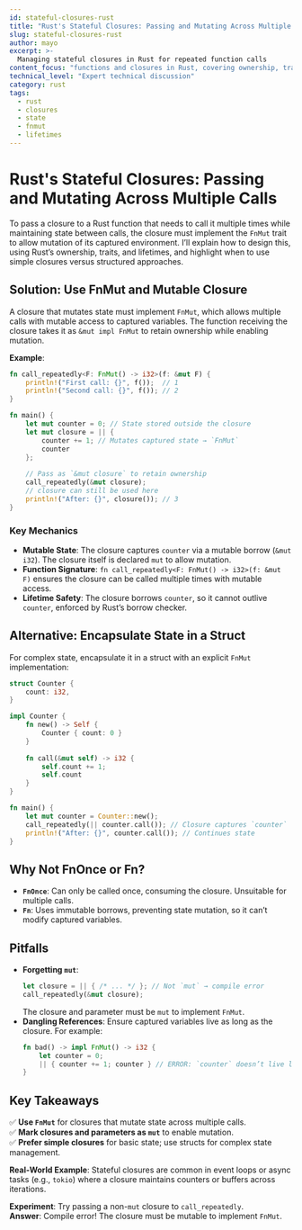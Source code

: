 ```yaml
---
id: stateful-closures-rust
title: "Rust's Stateful Closures: Passing and Mutating Across Multiple Calls"
slug: stateful-closures-rust
author: mayo
excerpt: >-
  Managing stateful closures in Rust for repeated function calls
content_focus: "functions and closures in Rust, covering ownership, traits, lifetimes"
technical_level: "Expert technical discussion"
category: rust
tags:
  - rust
  - closures
  - state
  - fnmut
  - lifetimes
---
```


# Rust's Stateful Closures: Passing and Mutating Across Multiple Calls

To pass a closure to a Rust function that needs to call it multiple times while maintaining state between calls, the closure must implement the `FnMut` trait to allow mutation of its captured environment. I’ll explain how to design this, using Rust’s ownership, traits, and lifetimes, and highlight when to use simple closures versus structured approaches.

## Solution: Use FnMut and Mutable Closure

A closure that mutates state must implement `FnMut`, which allows multiple calls with mutable access to captured variables. The function receiving the closure takes it as `&mut impl FnMut` to retain ownership while enabling mutation.

**Example**:
```rust
fn call_repeatedly<F: FnMut() -> i32>(f: &mut F) {
    println!("First call: {}", f());  // 1
    println!("Second call: {}", f()); // 2
}

fn main() {
    let mut counter = 0; // State stored outside the closure
    let mut closure = || {
        counter += 1; // Mutates captured state → `FnMut`
        counter
    };
    
    // Pass as `&mut closure` to retain ownership
    call_repeatedly(&mut closure);
    // closure can still be used here
    println!("After: {}", closure()); // 3
}
```

### Key Mechanics
- **Mutable State**: The closure captures `counter` via a mutable borrow (`&mut i32`). The closure itself is declared `mut` to allow mutation.
- **Function Signature**: `fn call_repeatedly<F: FnMut() -> i32>(f: &mut F)` ensures the closure can be called multiple times with mutable access.
- **Lifetime Safety**: The closure borrows `counter`, so it cannot outlive `counter`, enforced by Rust’s borrow checker.

## Alternative: Encapsulate State in a Struct

For complex state, encapsulate it in a struct with an explicit `FnMut` implementation:

```rust
struct Counter {
    count: i32,
}

impl Counter {
    fn new() -> Self {
        Counter { count: 0 }
    }
    
    fn call(&mut self) -> i32 {
        self.count += 1;
        self.count
    }
}

fn main() {
    let mut counter = Counter::new();
    call_repeatedly(|| counter.call()); // Closure captures `counter`
    println!("After: {}", counter.call()); // Continues state
}
```

## Why Not FnOnce or Fn?

- **`FnOnce`**: Can only be called once, consuming the closure. Unsuitable for multiple calls.
- **`Fn`**: Uses immutable borrows, preventing state mutation, so it can’t modify captured variables.

## Pitfalls

- **Forgetting `mut`**:
  ```rust
  let closure = || { /* ... */ }; // Not `mut` → compile error
  call_repeatedly(&mut closure);
  ```
  The closure and parameter must be `mut` to implement `FnMut`.
- **Dangling References**: Ensure captured variables live as long as the closure. For example:
  ```rust
  fn bad() -> impl FnMut() -> i32 {
      let counter = 0;
      || { counter += 1; counter } // ERROR: `counter` doesn’t live long enough
  }
  ```

## Key Takeaways

✅ **Use `FnMut`** for closures that mutate state across multiple calls.  
✅ **Mark closures and parameters as `mut`** to enable mutation.  
✅ **Prefer simple closures** for basic state; use structs for complex state management.

**Real-World Example**: Stateful closures are common in event loops or async tasks (e.g., `tokio`) where a closure maintains counters or buffers across iterations.

**Experiment**: Try passing a non-`mut` closure to `call_repeatedly`.  
**Answer**: Compile error! The closure must be mutable to implement `FnMut`.

